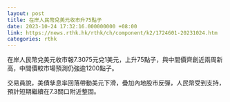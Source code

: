 ```yaml
---
layout: post
title: 在岸人民幣兌美元收市升75點子
date: 2023-10-24 17:32:16.000000000 +08:00
link: https://news.rthk.hk/rthk/ch/component/k2/1724601-20231024.htm
categories: rthk
---
```


在岸人民幣兌美元收市報7.3075元兌1美元，上升75點子，與中間價齊創近兩周新高，中間價較市場預測仍強逾1200點子。

交易員說，美債孳息率回落帶動美元下滑，疊加內地股市反彈，人民幣受到支持，預計短期繼續在7.3關口附近整固。
